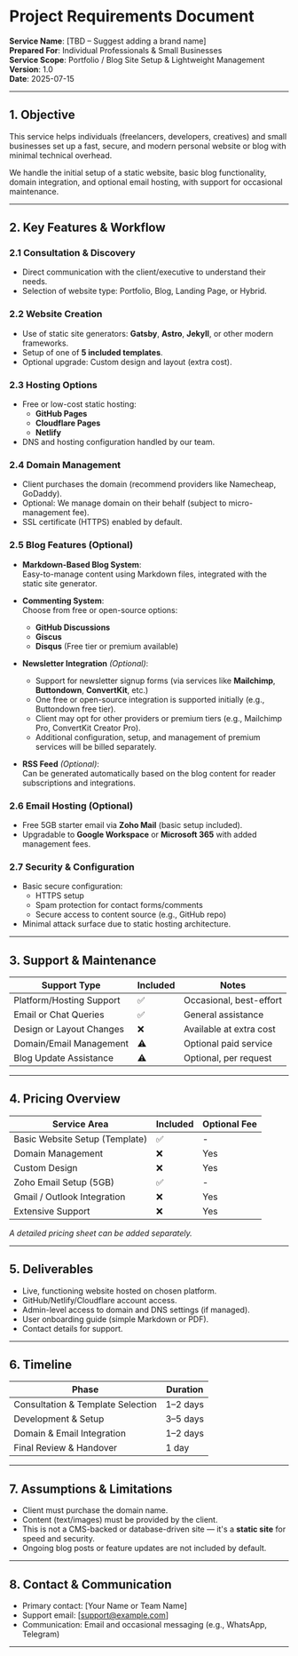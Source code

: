 # Project Requirements Document  
**Service Name**: [TBD – Suggest adding a brand name]  
**Prepared For**: Individual Professionals & Small Businesses  
**Service Scope**: Portfolio / Blog Site Setup & Lightweight Management  
**Version**: 1.0  
**Date**: 2025-07-15  

---

## 1. Objective  
This service helps individuals (freelancers, developers, creatives) and small businesses set up a fast, secure, and modern personal website or blog with minimal technical overhead.  

We handle the initial setup of a static website, basic blog functionality, domain integration, and optional email hosting, with support for occasional maintenance.

---

## 2. Key Features & Workflow

### 2.1 Consultation & Discovery
- Direct communication with the client/executive to understand their needs.
- Selection of website type: Portfolio, Blog, Landing Page, or Hybrid.

### 2.2 Website Creation
- Use of static site generators: **Gatsby**, **Astro**, **Jekyll**, or other modern frameworks.
- Setup of one of **5 included templates**.
- Optional upgrade: Custom design and layout (extra cost).

### 2.3 Hosting Options
- Free or low-cost static hosting:
  - **GitHub Pages**
  - **Cloudflare Pages**
  - **Netlify**
- DNS and hosting configuration handled by our team.

### 2.4 Domain Management
- Client purchases the domain (recommend providers like Namecheap, GoDaddy).
- Optional: We manage domain on their behalf (subject to micro-management fee).
- SSL certificate (HTTPS) enabled by default.

### 2.5 Blog Features (Optional)
- **Markdown-Based Blog System**:  
  Easy-to-manage content using Markdown files, integrated with the static site generator.

- **Commenting System**:  
  Choose from free or open-source options:
  - **GitHub Discussions**
  - **Giscus**
  - **Disqus** (Free tier or premium available)

- **Newsletter Integration** *(Optional)*:
  - Support for newsletter signup forms (via services like **Mailchimp**, **Buttondown**, **ConvertKit**, etc.)
  - One free or open-source integration is supported initially (e.g., Buttondown free tier).
  - Client may opt for other providers or premium tiers (e.g., Mailchimp Pro, ConvertKit Creator Pro).
  - Additional configuration, setup, and management of premium services will be billed separately.

- **RSS Feed** *(Optional)*:  
  Can be generated automatically based on the blog content for reader subscriptions and integrations.

### 2.6 Email Hosting (Optional)
- Free 5GB starter email via **Zoho Mail** (basic setup included).
- Upgradable to **Google Workspace** or **Microsoft 365** with added management fees.

### 2.7 Security & Configuration
- Basic secure configuration:
  - HTTPS setup
  - Spam protection for contact forms/comments
  - Secure access to content source (e.g., GitHub repo)
- Minimal attack surface due to static hosting architecture.

---

## 3. Support & Maintenance

| Support Type               | Included | Notes |
|---------------------------|----------|-------|
| Platform/Hosting Support  | ✅       | Occasional, best-effort |
| Email or Chat Queries     | ✅       | General assistance |
| Design or Layout Changes  | ❌       | Available at extra cost |
| Domain/Email Management   | ⚠️       | Optional paid service |
| Blog Update Assistance    | ⚠️       | Optional, per request |

---

## 4. Pricing Overview

| Service Area                   | Included | Optional Fee |
|--------------------------------|----------|--------------|
| Basic Website Setup (Template) | ✅       | -            |
| Domain Management              | ❌       | Yes          |
| Custom Design                  | ❌       | Yes          |
| Zoho Email Setup (5GB)         | ✅       | -            |
| Gmail / Outlook Integration    | ❌       | Yes          |
| Extensive Support              | ❌       | Yes          |

*A detailed pricing sheet can be added separately.*

---

## 5. Deliverables

- Live, functioning website hosted on chosen platform.
- GitHub/Netlify/Cloudflare account access.
- Admin-level access to domain and DNS settings (if managed).
- User onboarding guide (simple Markdown or PDF).
- Contact details for support.

---

## 6. Timeline

| Phase                        | Duration       |
|-----------------------------|----------------|
| Consultation & Template Selection | 1–2 days   |
| Development & Setup         | 3–5 days       |
| Domain & Email Integration  | 1–2 days       |
| Final Review & Handover     | 1 day          |

---

## 7. Assumptions & Limitations

- Client must purchase the domain name.
- Content (text/images) must be provided by the client.
- This is not a CMS-backed or database-driven site — it's a **static site** for speed and security.
- Ongoing blog posts or feature updates are not included by default.

---

## 8. Contact & Communication

- Primary contact: [Your Name or Team Name]  
- Support email: [support@example.com]  
- Communication: Email and occasional messaging (e.g., WhatsApp, Telegram)  

---

